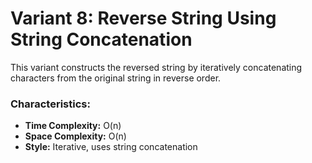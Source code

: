 # Variant 8: Reverse String Using String Concatenation

This variant constructs the reversed string by iteratively concatenating characters from the original string in reverse order.

### Characteristics:
- **Time Complexity:** O(n)
- **Space Complexity:** O(n)
- **Style:** Iterative, uses string concatenation
